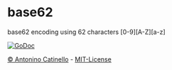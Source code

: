 base62
===

base62 encoding using 62 characters [0-9][A-Z][a-z]

[![GoDoc](https://godoc.org/github.com/catinello/base62?status.png)](https://godoc.org/github.com/catinello/base62)

[&copy; Antonino Catinello][HOME] - [MIT-License][MIT]

[MIT]:https://github.com/catinello/base62/blob/master/LICENSE
[HOME]:http://antonino.catinello.eu
